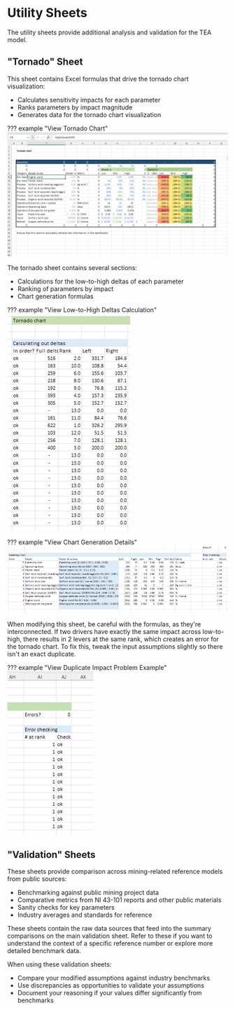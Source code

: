 # Utility Sheets

The utility sheets provide additional analysis and validation for the TEA model.

## "Tornado" Sheet

This sheet contains Excel formulas that drive the tornado chart visualization:

- Calculates sensitivity impacts for each parameter
- Ranks parameters by impact magnitude
- Generates data for the tornado chart visualization

??? example "View Tornado Chart"
    ![Tornado Chart](../images/tornado_setup.png)

The tornado sheet contains several sections:

- Calculations for the low-to-high deltas of each parameter
- Ranking of parameters by impact
- Chart generation formulas

??? example "View Low-to-High Deltas Calculation"
    ![Low-to-High Deltas](../images/low_to_high_deltas.png)

??? example "View Chart Generation Details"
    ![Chart Generation](../images/chart_generation.png)

When modifying this sheet, be careful with the formulas, as they're interconnected. If two drivers have exactly the same impact across low-to-high, there results in 2 levers at the same rank, which creates an error for the tornado chart. To fix this, tweak the input assumptions slightly so there isn't an exact duplicate.

??? example "View Duplicate Impact Problem Example"
    ![Duplicate Impact Example](../images/duplicate_impact_example.png)

## "Validation" Sheets

These sheets provide comparison across mining-related reference models from public sources:

- Benchmarking against public mining project data
- Comparative metrics from NI 43-101 reports and other public materials
- Sanity checks for key parameters
- Industry averages and standards for reference

These sheets contain the raw data sources that feed into the summary comparisons on the main validation sheet. Refer to these if you want to understand the context of a specific reference number or explore more detailed benchmark data.

When using these validation sheets:

- Compare your modified assumptions against industry benchmarks
- Use discrepancies as opportunities to validate your assumptions
- Document your reasoning if your values differ significantly from benchmarks 
